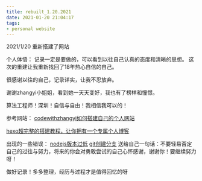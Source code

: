 ```yaml
---
title: rebuilt_1.20.2021
date: 2021-01-20 21:04:17
tags:
- personal website
---
```

2021/1/20 重新搭建了网站

个人体悟：
记录一定是要做的，可以看到以往自己认真的态度和清晰的思想。
这次的重建让我重新找回了18年热心自信的自己。

很感谢以往的自己，记录详实，让我不忍放弃。


谢谢zhangyi小姐姐，看到她一天天变好，我也有了榜样和憧憬。

算法工程师！深圳！自信与自由！我相信我可以的！

参考网站：
[codewithzhangyi如何搭建自己的个人网站](http://codewithzhangyi.com/2018/04/19/%E5%A6%82%E4%BD%95%E6%90%AD%E5%BB%BA%E8%87%AA%E5%B7%B1%E7%9A%84%E4%B8%AA%E4%BA%BA%E7%BD%91%E7%AB%99%EF%BC%88%E4%B8%8A%EF%BC%89/)

[hexo超完整的搭建教程，让你拥有一个专属个人博客](https://zhuanlan.zhihu.com/p/44213627)


出现的一些错误：
[nodejs版本过低](https://www.cnblogs.com/HarryVan/p/14224510.html)
[git创建分支](https://docs.github.com/cn/github/collaborating-with-issues-and-pull-requests/creating-and-deleting-branches-within-your-repository)
送给自己一句话：不要轻易否定自己的过往与努力，将来的你会对勇敢尝试的自己心怀感谢，谢谢你！要继续努力呀！

做好记录！多多整理，经历与过程才是值得回忆的呀